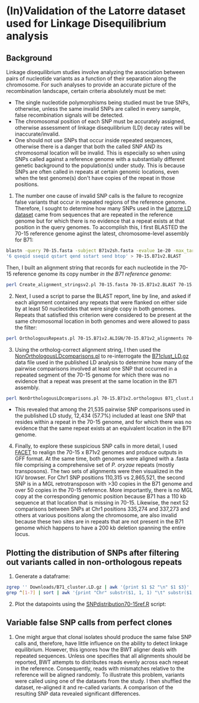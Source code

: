 # (In)Validation of the Latorre dataset used for Linkage Disequilibrium analysis

## Background
Linkage disequilibrium studies involve analyzing the association between pairs of nucleotide variants as a function of their separation along the chromosome. For such analyses to provide an accurate picture of the recombination landscape, certain criteria absolutely must be met:
- The single nucleotide polymorphisms being studied must be true SNPs, otherwise, unless the same invalid SNPs are called in every sample, false recombination signals will be detected.
- The chromosomal position of each SNP must be accurately assigned, otherwise assessment of linkage disequilibrium (LD) decay rates will be inaccurate/invalid.
- One should not use SNPs that occur inside repeated sequences, otherwise there is a danger that both the called SNP *AND* its chromosomal location will be invalid. This is especially so when using SNPs called against a reference genome with a substantially different genetic background to the population(s) under study. This is because SNPs are often called in repeats at certain genomic locations, even when the test genome(s) don't have copies of the repeat in those positions.

1. The number one cause of invalid SNP calls is the failure to recognize false variants that occur in repeated regions of the reference genome. Therefore, I sought to determine how many SNPs used in the [Latorre LD dataset](https://github.com/Burbano-Lab/wheat-clonal-linage/blob/main/data/04_Recombination/B71_cluster.LD.gz) came from sequences that are repeated in the reference genome but for which there is no evidence that a repeat exists at that position in the query genomes. To accomplish this, I first BLASTED the 70-15 reference genome aginst the latest, chromosome-level assembly for B71:
```bash
blastn -query 70-15.fasta -subject B71v2sh.fasta -evalue 1e-20 -max_target_seqs 20000 -outfmt \
'6 qseqid sseqid qstart qend sstart send btop' > 70-15.B71v2.BLAST
```
Then, I built an alignment string that records for each nucleotide in the 70-15 reference genome its copy number *in the B71 reference genome*:
```bash
perl Create_alignment_stringsv2.pl 70-15.fasta 70-15.B71v2.BLAST 70-15.B71v2.ALIGN
```
2. Next, I used a script to parse the BLAST report, line by line, and asked if each alignment contained any repeats that were flanked on either side by at least 50 nucleotides that were single copy in both genomes. Repeats that satisfied this criterion were considered to be present at the same chromosomal location in both genomes and were allowed to pass the filter:
```bash
perl OrthologousRepeats.pl 70-15.B71v2.ALIGN/70-15.B71v2_alignments 70-15.B71v2.BLAST
```
3. Using the ortholog-correct alignment string, I then used the [NonOrthologousLDcomparisons.pl](/scripts/NonOrthologousLDcomparisons.pl) to re-interrogate the [B71clust_LD.gz](https://github.com/Burbano-Lab/wheat-clonal-linage/blob/main/data/04_Recombination/B71_cluster.LD.gz) data file used in the published LD analysis to determine how many of the pairwise comparisons involved at least one SNP that occurred in a repeated segment of the 70-15 genome for which there was no evidence that a repeat was present at the same location in the B71 assembly.
```bash
perl NonOrthologousLDcomparisons.pl 70-15.B71v2.orthologous B71_clust.LD.gz
```
- This revealed that among the 21,535 pairwise SNP comparisons used in the published LD study, 12,434 (57.7%) included at least one SNP that resides within a repeat in the 70-15 genome, and for which there was no evidence that the same repeat exists at an equivalent location in the B71 genome.

4. Finally, to explore these suspicious SNP calls in more detail, I used [FACET]() to realign the 70-15 x B71v2 genomes and produce outputs in GFF format. At the same time, both genomes were aligned with a .fasta file comprising a comprehensive set of *P. oryzae* repeats (mostly transposons). The two sets of alignments were then visualized in the IGV browser. For Chr1 SNP positions 110,315 vs 2,865,521, the second SNP is in a MGL retrotransposon with >30 copies in the B71 genome and over 50 copies in the 70-15 reference. More importantly, there is no MGL copy at the corresponding genomic position because B71 has a 110 kb sequence at that location that is missing in 70-15. Likewise, the next 52 comparisons between SNPs at Chr1 positions 335,274 and 337,273 and others at various positions along the chromosome, are also invalid because these two sites are in repeats that are not present in the B71 genome which happens to have a 200 kb deletion spanning the entire locus.
## Plotting the distribution of SNPs after filtering out variants called in non-orthologous repeats
1. Generate a dataframe:
```bash
zgrep '' Downloads/B71_cluster.LD.gz | awk '{print $1 $2 "\n" $1 $3}' | grep -v super | \
grep ^[1-7] | sort | awk '{print "Chr" substr($1, 1, 1) "\t" substr($1, 2, 7)}' > LD_data_distr.txt
```
2. Plot the datapoints using the [SNPdistribution70-15ref.R](/scripts/SNPdistribution70-15ref.R) script:

## Variable false SNP calls from perfect clones
1. One might argue that clonal isolates should produce the same false SNP calls and, therefore, have little influence on the ability to detect linkage equilibrium. However, this ignores how the BWT aligner deals with repeated sequences. Unless one specifies that all alignments should be reported, BWT attempts to distributes reads evenly across each repeat in the reference. Consequently, reads with mismatches relative to the reference will be aligned randomly. To illustrate this problem, variants were called using one of the datasets from the study. I then shuffled the dataset, re-aligned it and re-called variants. A comparison of the resulting SNP data revealed significant differences.
